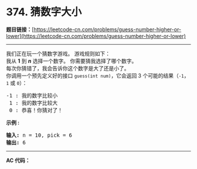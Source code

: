 # 374. 猜数字大小

**题目链接：**[https://leetcode-cn.com/problems/guess-number-higher-or-lower](https://leetcode-cn.com/problems/guess-number-higher-or-lower)

---

<div class="content__1Y2H">
 <div class="notranslate">
  <p>我们正在玩一个猜数字游戏。 游戏规则如下：<br> 我从&nbsp;<strong>1</strong>&nbsp;到&nbsp;<em><strong>n</strong></em>&nbsp;选择一个数字。 你需要猜我选择了哪个数字。<br> 每次你猜错了，我会告诉你这个数字是大了还是小了。<br> 你调用一个预先定义好的接口&nbsp;<code>guess(int num)</code>，它会返回 3 个可能的结果（<code>-1</code>，<code>1</code>&nbsp;或 <code>0</code>）：</p> 
  <pre class="language-text">-1 : 我的数字比较小
 1 : 我的数字比较大
 0 : 恭喜！你猜对了！
</pre> 
  <p><strong>示例 :</strong></p> 
  <pre class="language-text"><strong>输入: </strong>n = 10, pick = 6
<strong>输出: </strong>6</pre> 
 </div>
</div>

---

**AC 代码：**

```java

```